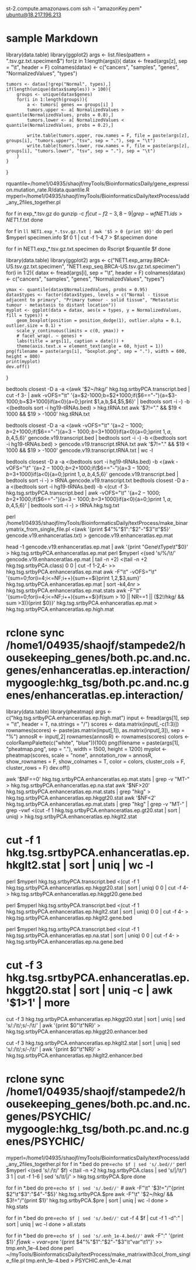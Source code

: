 st-2.compute.amazonaws.com
ssh -i "amazonKey.pem" ubuntu@18.217.196.213
# sample Markdown
library(data.table)
library(ggplot2)
args <- list.files(pattern = ".tsv.gz.txt.specimen$")
for(z in 1:length(args)){
    datax <- fread(args[z], sep = "\t", header = F)
    colnames(datax) <- c("cancers", "samples", "genes", "NormalizedValues", "types")

    tumors <- datax[!grep("Normal", types),]
    if(length(unique(datax$samples)) > 100){
        groups <- unique(datax$genes)
        for(i in 1:length(groups)){
            a <- tumors[ genes == groups[i] ]
            tumors.upper <- a[ NormalizedValues > quantile(NormalizedValues, probs = 0.8),]
            tumors.lower <- a[ NormalizedValues < quantile(NormalizedValues, probs = 0.2),]

            write.table(tumors.upper, row.names = F, file = paste(args[z], groups[i], "tumors.upper", "tsv", sep = "."), sep = "\t")
            write.table(tumors.lower, row.names = F, file = paste(args[z], groups[i], "tumors.lower", "tsv", sep = "."), sep = "\t")
        }
    }
}

rquantile=/home1/04935/shaojf/myTools/BioinformaticsDaily/gene_expression.mutation_rate.R/data.quantile.R
myperl=/home1/04935/shaojf/myTools/BioinformaticsDaily/textProcess/add_any_2files_together.pl

for f in exp_*.tsv.gz
do
    gunzip -c $f | cut -f 2-3,8-9 | grep -wf NET1.ids > NET1.$f.txt
done

for f in `ll NET1.exp_*.tsv.gz.txt | awk '$5 > 0 {print $9}'`
do
    perl $myperl specimen.info $f 0 1 | cut -f 1-4,7 > $f.specimen
done

for f in NET1.exp_*.tsv.gz.txt.specimen
do
    Rscript $rquantile $f
done

library(data.table)
library(ggplot2)
args <- c("NET1.exp_array.BRCA-US.tsv.gz.txt.specimen", "NET1.exp_seq.BRCA-US.tsv.gz.txt.specimen")
for(i in 1:2){
    datax <- fread(args[i], sep = "\t", header = F)
    colnames(datax) <- c("cancers", "samples", "genes", "NormalizedValues", "types")

    ymax <- quantile(datax$NormalizedValues, probs = 0.95)
    datax$types <- factor(datax$types, levels = c("Normal - tissue adjacent to primary", "Primary tumour - solid tissue", "Metastatic tumour - metastasis to distant location"))
    myplot <- ggplot(data = datax, aes(x = types, y = NormalizedValues, fill = types)) + 
        geom_boxplot(position = position_dodge(1), outlier.alpha = 0.1, outlier.size = 0.1) + 
        scale_y_continuous(limits = c(0, ymax)) +
        # facet_wrap(. ~ genes) +
        labs(title = args[1], caption = date()) + 
        theme(axis.text.x = element_text(angle = 60, hjust = 1))
    png(filename = paste(args[i], "boxplot.png", sep = "."), width = 600, height = 800)
    print(myplot)
    dev.off()
}

bedtools closest -D a -a <(awk '$2~/hkg/' hkg.tsg.srtbyPCA.transcript.bed | cut -f 3- | awk -vOFS="\t" '{a=$2-1000;b=$2+1000;if($6=="-"){a=$3-1000;b=$3+1000}if(a<0){a=0;}print $1,a,b,$4,$5,$6}' | bedtools sort -i -) -b <(bedtools sort -i hg19-tRNAs.bed) > hkg.tRNA.txt
awk '$7!="." && $19 < 1000 && $19 > -1000' hkg.tRNA.txt

bedtools closest -D a -a <(awk -vOFS="\t" '{a=$2-1000;b=$2+1000;if($6=="-"){a=$3-1000;b=$3+1000}if(a<0){a=0;}print $1,a,b,$4,$5,$6}' gencode.v19.transcript.bed | bedtools sort -i -) -b <(bedtools sort -i hg19-tRNAs.bed) > gencode.v19.transcript.tRNA.txt
awk '$7!="." && $19 < 1000 && $19 > -1000' gencode.v19.transcript.tRNA.txt | wc -l

bedtools closest -D a -a <(bedtools sort -i hg19-tRNAs.bed) -b <(awk -vOFS="\t" '{a=$2-1000;b=$2+1000;if($6=="-"){a=$3-1000;b=$3+1000}if(a<0){a=0;}print $1,a,b,$4,$5,$6}' gencode.v19.transcript.bed | bedtools sort -i -) > tRNA.gencode.v19.transcript.txt
bedtools closest -D a -a <(bedtools sort -i hg19-tRNAs.bed) -b <(cut -f 3- hkg.tsg.srtbyPCA.transcript.bed | awk -vOFS="\t" '{a=$2-1000;b=$2+1000;if($6=="-"){a=$3-1000;b=$3+1000}if(a<0){a=0;}print $1,a,b,$4,$5,$6}' | bedtools sort -i -) > tRNA.hkg.tsg.txt

perl /home1/04935/shaojf/myTools/BioinformaticsDaily/textProcess/make_binarymatrix_from_single_file.pl <(awk '{print $4"%"$1":"$2"-"$3"\t"$5}' gencode.v19.enhanceratlas.txt) > gencode.v19.enhanceratlas.ep.mat

head -1 gencode.v19.enhanceratlas.ep.mat | awk '{print "Gene\tType\t"$0}' > hkg.tsg.srtbyPCA.enhanceratlas.ep.mat
perl $myperl <(sed 's/%/\t/' gencode.v19.enhanceratlas.ep.mat | tail -n +2) <(tail -n +2 hkg.tsg.srtbyPCA.class) 0 0 | cut -f 1-2,4- >> hkg.tsg.srtbyPCA.enhanceratlas.ep.mat
awk -F"\t" -vOFS="\t" '{sum=0;for(i=4;i<=NF;i++){sum+=$i}print $1,$2,$3,sum}' hkg.tsg.srtbyPCA.enhanceratlas.ep.mat | sort -k4,4nr > hkg.tsg.srtbyPCA.enhanceratlas.ep.mat.stats
awk -F"\t" '{sum=0;for(i=4;i<=NF;i++){sum+=$i}if(sum > 10 || NR==1 || ($2!/hkg/ && sum >3)){print $0}}' hkg.tsg.srtbyPCA.enhanceratlas.ep.mat > hkg.tsg.srtbyPCA.enhanceratlas.ep.high.mat

# rclone sync /home1/04935/shaojf/stampede2/housekeeping_genes/both.pc.and.nc.genes/enhanceratlas.ep.interaction/ mygoogle:hkg_tsg/both.pc.and.nc.genes/enhanceratlas.ep.interaction/

library(data.table)
library(pheatmap)
args <- c("hkg.tsg.srtbyPCA.enhanceratlas.ep.high.mat")
input <- fread(args[1], sep = "\t", header = T, na.strings = "/")
scores <- data.matrix(input[,-c(1:3)])
rownames(scores) <- paste(as.matrix(input[,1]), as.matrix(input[,3]), sep = "%")
annosR <- input[,2]
rownames(annosR) <- rownames(scores)
colors <- colorRampPalette(c("white", "blue"))(100)
png(filename = paste(args[1], "pheatmap.png", sep = "."), width = 1500, height = 1200)
myplot <- pheatmap(scores, scale = "none", annotation_row = annosR,
    show_rownames = F, show_colnames = T, color = colors, 
    cluster_cols = F, cluster_rows = F)
dev.off()

awk '$NF==0' hkg.tsg.srtbyPCA.enhanceratlas.ep.mat.stats | grep -v "MT-" > hkg.tsg.srtbyPCA.enhanceratlas.ep.na.stat
awk '$NF>20' hkg.tsg.srtbyPCA.enhanceratlas.ep.mat.stats | grep "hkg" > hkg.tsg.srtbyPCA.enhanceratlas.ep.hkggt20.stat
awk '$NF<2' hkg.tsg.srtbyPCA.enhanceratlas.ep.mat.stats | grep "hkg" | grep -v "MT-"  | grep -vwf <(cut -f 1 hkg.tsg.srtbyPCA.enhanceratlas.ep.gt20.stat | sort | uniq) > hkg.tsg.srtbyPCA.enhanceratlas.ep.hkglt2.stat

# cut -f 1 hkg.tsg.srtbyPCA.enhanceratlas.ep.hkglt2.stat | sort | uniq | wc -l
perl $myperl hkg.tsg.srtbyPCA.transcript.bed <(cut -f 1 hkg.tsg.srtbyPCA.enhanceratlas.ep.hkggt20.stat | sort | uniq) 0 0 | cut -f 4- > hkg.tsg.srtbyPCA.enhanceratlas.ep.hkggt20.gene.bed

perl $myperl hkg.tsg.srtbyPCA.transcript.bed <(cut -f 1 hkg.tsg.srtbyPCA.enhanceratlas.ep.hkglt2.stat | sort | uniq) 0 0 | cut -f 4- > hkg.tsg.srtbyPCA.enhanceratlas.ep.hkglt2.gene.bed

perl $myperl hkg.tsg.srtbyPCA.transcript.bed <(cut -f 1 hkg.tsg.srtbyPCA.enhanceratlas.ep.na.stat | sort | uniq) 0 0 | cut -f 4- > hkg.tsg.srtbyPCA.enhanceratlas.ep.na.gene.bed

# cut -f 3 hkg.tsg.srtbyPCA.enhanceratlas.ep.hkggt20.stat | sort | uniq -c | awk '$1>1' | more
cut -f 3 hkg.tsg.srtbyPCA.enhanceratlas.ep.hkggt20.stat | sort | uniq | sed 's/:/\t/;s/-/\t/' | awk '{print $0"\t"NR}' > hkg.tsg.srtbyPCA.enhanceratlas.ep.hkggt20.enhancer.bed

cut -f 3 hkg.tsg.srtbyPCA.enhanceratlas.ep.hkglt2.stat | sort | uniq | sed 's/:/\t/;s/-/\t/' | awk '{print $0"\t"NR}' > hkg.tsg.srtbyPCA.enhanceratlas.ep.hkglt2.enhancer.bed

# rclone sync /home1/04935/shaojf/stampede2/housekeeping_genes/both.pc.and.nc.genes/PSYCHIC/ mygoogle:hkg_tsg/both.pc.and.nc.genes/PSYCHIC/
myperl=/home1/04935/shaojf/myTools/BioinformaticsDaily/textProcess/add_any_2files_together.pl
for f in *.bed
do
    pre=`echo $f | sed 's/.bed//'`
    perl $myperl <(sed 's/:/\t/' $f) <(tail -n +2 hkg.tsg.srtbyPCA.class | sed 's/|/\t/') 3 1 | cut -f 1-6 | sed 's/\t/|/' > hkg.tsg.srtbyPCA.$pre
done

for f in *.bed
do
    pre=`echo $f | sed 's/.bed//'`
    # awk -F"\t" '$3!="/"{print $2"\t"$3":"$4"-"$5}' hkg.tsg.srtbyPCA.$pre
    awk -F"\t" '$2~/hkg/ && $3!="/"{print $1}' hkg.tsg.srtbyPCA.$pre | sort | uniq | wc -l
done > hkg.stats

for f in *.bed
do
    pre=`echo $f | sed 's/.bed//'`
    cut -f 4 $f | cut -f 1 -d":" | sort | uniq | wc -l
done > all.stats


for f in *.bed
do
    pre=`echo $f | sed 's/.enh_1e-4.bed//'`
    awk -F":" '{print $1}' $f | awk -vvar=$pre '{print $4"%"$1":"$2"-"$3"\t"var"\t1"}' >> tmp.enh_1e-4.bed
done
perl ~/myTools/BioinformaticsDaily/textProcess/make_matrixwith3col_from_single_file.pl tmp.enh_1e-4.bed > PSYCHIC.enh_1e-4.mat